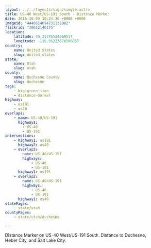 ```yaml
---
layout: ../../layouts/sign/single.astro
title: US-40 West/US-191 South - Distance Marker
date: 2016-10-09 10:24:36 +0000 +0000
imageid: "4440614694731332002"
flickrid: "30652146175"
location:
    latitude: 40.25745524669517
    longitude: -110.06223678588867
country:
    name: United States
    slug: united-states
state:
    name: Utah
    slug: utah
county:
    name: Duchesne County
    slug: duchesne
tags:
    - big-green-sign
    - distance-marker
highway:
    - us191
    - us40
overlaps:
    - name: US-40/US-191
      highways:
        - US-40
        - US-191
intersections:
    - highway1: us191
      highway2: us40
    - overlap2:
        name: US-40/US-191
        highways:
            - US-40
            - US-191
      highway1: us191
    - overlap2:
        name: US-40/US-191
        highways:
            - US-40
            - US-191
      highway1: us40
statePages:
    - state/utah
countyPages:
    - state/utah/duchesne

---
```

Distance Marker on US-40 West/US-191 South.  Distance to Duchesne, Heber City, and Salt Lake City.